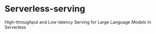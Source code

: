 # Serverless-serving
High-throughput and Low-latency Serving for Large Language Models In Serverless
